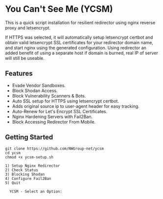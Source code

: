 # You Can't See Me (YCSM)

This is a quick script installation for resilient redirector using nginx reverse proxy and letsencrypt.

If HTTPS was selected, it will automatically setup letsencrypt certbot and obtain valid letsencrypt SSL certificates for your redirector domain name, and start nginx using the generated configuration. Using redirector an added benefit of using a separate host if domain is burned, real IP of server will still be useable. 

## Features
* Evade Vendor Sandboxes.
* Block Shodan Access.
* Block Vulnerability Scanners & Bots.
* Auto SSL setup for HTTPS using letsencrypt certbot.
* Adds original source ip to user-agent header for easy tracking.
* Auto-Renew for Let's Encrypt SSL Certificates.
* Nginx Hardening Servers with Fail2Ban.
* Block Accessing Redirector From Mobile.

## Getting Started
```
git clone https://github.com/NWGroup-net/ycsm
cd ycsm
chmod +x ycsm-setup.sh

1) Setup Nginx Redirector
2) Check Status
3) Blocking Shodan
4) Configure Fail2Ban
5) Quit

  YCSM - Select an Option:
```
